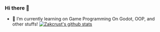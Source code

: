 ### Hi there 👋
- 🌱 I’m currently learning on Game Programming On Godot, OOP, and other stuffs!
[![Zakcrust's github stats](https://github-readme-stats.vercel.app/api?username=zakcrust&count_private=true)](https://github.com/anuraghazra/github-readme-stats)
<!--
**Zakcrust/zakcrust** is a ✨ _special_ ✨ repository because its `README.md` (this file) appears on your GitHub profile.

Here are some ideas to get you started:

- 🔭 I’m currently working on ...
- 🌱 I’m currently learning ...
- 👯 I’m looking to collaborate on ...
- 🤔 I’m looking for help with ...
- 💬 Ask me about ...
- 📫 How to reach me: ...
- 😄 Pronouns: ...
- ⚡ Fun fact: ...
-->
